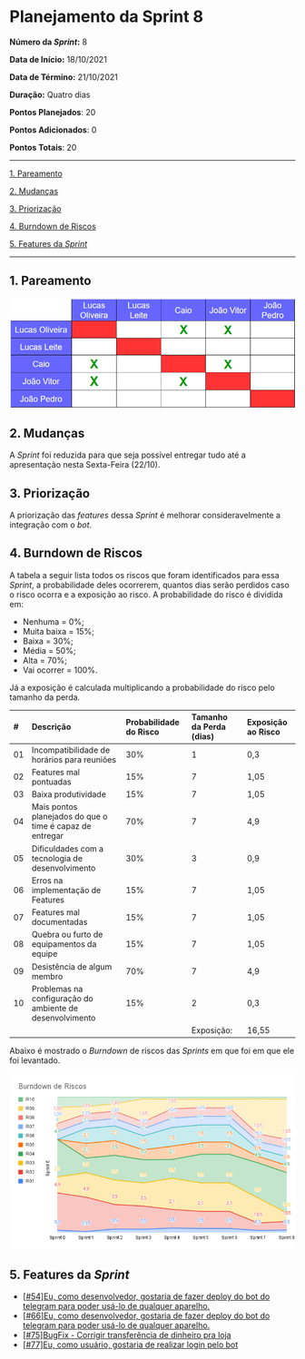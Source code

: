 # Planejamento da Sprint 8

**Número da _Sprint_:** 8

**Data de Início:** 18/10/2021

**Data de Término:** 21/10/2021

**Duração:** Quatro dias

**Pontos Planejados**: 20

**Pontos Adicionados**: 0

**Pontos Totais**: 20

-------

[1. Pareamento](#1-pareamento)

[2. Mudanças](#2-mudanças)

[3. Priorização](#3-priorização)

[4. Burndown de Riscos](#4-burndown-de-riscos)

[5. Features da _Sprint_](#5-features-da-sprint)

-------
## 1. Pareamento
![](images/pairing_table_sprint8.png)

## 2. Mudanças
A _Sprint_ foi reduzida para que seja possível entregar tudo até a apresentação nesta Sexta-Feira (22/10).

## 3. Priorização
A priorização das _features_ dessa _Sprint_ é melhorar consideravelmente a integração com o _bot_.

## 4. Burndown de Riscos

A  tabela a seguir lista todos os riscos que foram identificados para essa _Sprint_, a probabilidade deles ocorrerem, quantos dias serão perdidos caso o risco ocorra e a exposição ao risco. A probabilidade do risco é dividida em:
* Nenhuma = 0%;
* Muita baixa = 15%;
* Baixa = 30%;
* Média = 50%;
* Alta = 70%;
* Vai ocorrer = 100%.

Já a exposição é calculada multiplicando a probabilidade do risco pelo tamanho da perda.

| #  | Descrição | Probabilidade do Risco |Tamanho da Perda (dias)|Exposição ao Risco |
| :- | :---------------                                         | :---| :-| :--- |
| 01 | Incompatibilidade de horários para reuniões              | 30% | 1 | 0,3 |
| 02 | Features mal pontuadas                                   | 15% | 7 | 1,05 |
| 03 | Baixa produtividade                                      | 15% | 7 | 1,05 |
| 04 | Mais pontos planejados do que o time é capaz de entregar | 70% | 7 | 4,9 |
| 05 | Dificuldades com a tecnologia de desenvolvimento         | 30% | 3 | 0,9 |
| 06 | Erros na implementação de Features                       | 15% | 7 | 1,05 |
| 07 | Features mal documentadas                                | 15% | 7 | 1,05 |
| 08 | Quebra ou furto de equipamentos da equipe                | 15% | 7 | 1,05 |
| 09 | Desistência de algum membro                              | 70% | 7 | 4,9 |
| 10 | Problemas na configuração do ambiente de desenvolvimento | 15% | 2 | 0,3 |
|    |   |   | Exposição:  | 16,55 |

Abaixo é mostrado o _Burndown_ de riscos das _Sprints_ em que foi em que ele foi levantado.

![](images/burndown_risk_sprint8.png)

## 5. Features da _Sprint_
* <a href="https://github.com/lucaaas/Equipe8DS/issues/54"> [#54]Eu, como desenvolvedor, gostaria de fazer deploy do bot do telegram para poder usá-lo de qualquer aparelho. </a>
* <a href="https://github.com/lucaaas/Equipe8DS/issues/66"> [#66]Eu, como desenvolvedor, gostaria de fazer deploy do bot do telegram para poder usá-lo de qualquer aparelho. </a>
* <a href="https://github.com/lucaaas/Equipe8DS/issues/75"> [#75]BugFix - Corrigir transferência de dinheiro pra loja </a>
* <a href="https://github.com/lucaaas/Equipe8DS/issues/77"> [#77]Eu, como usuário, gostaria de realizar login pelo bot </a>




